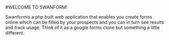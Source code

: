 #WELCOME TO SWANFORM!

Swanformis a php built web application that enables you create forms online which can be filled by your prospects and you can in turn see results and track usage. Think of it as a google forms clone but something a little different.
